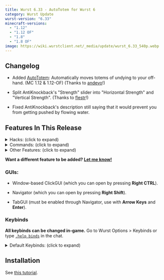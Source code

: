 ```yaml
---
title: Wurst 6.33 - AutoTotem for Wurst 6
category: Wurst Update
wurst-version: "6.33"
minecraft-versions:
  - "1.12"
  - "1.12 OF"
  - "1.8"
  - "1.8 OF"
image: https://wiki.wurstclient.net/_media/update/wurst_6.33_540p.webp
---
```

## Changelog

- Added [AutoTotem](https://wiki.wurstclient.net/autototem): Automatically moves totems of undying to your off-hand. (MC 1.12 & 1.12-OF) (Thanks to <a href="https://github.com/andevo" target="_blank" rel="nofollow">andevo</a>!)

- Split AntiKnockback's "Strength" slider into "Horizontal Strength" and "Vertical Strength". (Thanks to <a href="https://github.com/flestr" target="_blank" rel="nofollow">flestr</a>!)

- Fixed AntiKnockback's description still saying that it would prevent you from getting pushed by flowing water.

## Features In This Release

<details>
  <summary class="padding10">Hacks: (click to expand)</summary>
  <ul>
    <li>AntiAFK</li>
    <li><a href="https://wiki.wurstclient.net/antiblind">AntiBlind</a></li>
    <li>AntiCactus</li>
    <li>AntiFire</li>
    <li>AntiKnockback</li>
    <li>AntiPotion</li>
    <li>AntiSpam</li>
    <li>AntiWaterPush</li>
    <li>AntiWobble</li>
    <li>AutoArmor</li>
    <li><a href="https://wiki.wurstclient.net/autobuild">AutoBuild</a></li>
    <li>AutoDrop</li>
    <li>AutoEat</li>
    <li>AutoFarm</li>
    <li>AutoFish</li>
    <li>AutoLeave</li>
    <li>AutoMine</li>
    <li>AutoRespawn</li>
    <li>AutoSign</li>
    <li>AutoSoup</li>
    <li>AutoSplashPot</li>
    <li><a href="https://wiki.wurstclient.net/autosprint">AutoSprint</a></li>
    <li>AutoSteal</li>
    <li>AutoSwitch</li>
    <li>AutoSword</li>
    <li>AutoTool</li>
    <li><a href="https://wiki.wurstclient.net/autototem">AutoTotem</a> (MC 1.12)</li>
    <li><a href="https://wiki.wurstclient.net/autowalk">AutoWalk</a></li>
    <li>BaseFinder</li>
    <li>Blink</li>
    <li>BlockHit (MC 1.8)</li>
    <li>BoatFly (MC 1.12)</li>
    <li>BonemealAura</li>
    <li><a href="https://wiki.wurstclient.net/bowaimbot">BowAimbot</a></li>
    <li><a href="https://wiki.wurstclient.net/buildrandom">BuildRandom</a></li>
    <li><a href="https://wiki.wurstclient.net/bunnyhop">BunnyHop</a></li>
    <li>CameraNoClip</li>
    <li>CaveFinder</li>
    <li>ChestESP</li>
    <li>ClickAura</li>
    <li>ClickGUI</li>
    <li>CMD-Block</li>
    <li>CrashChest</li>
    <li>CrashTag</li>
    <li>Criticals</li>
    <li>Derp</li>
    <li>Dolphin</li>
    <li>Excavator</li>
    <li>ExtraElytra (MC 1.12)</li>
    <li>FancyChat</li>
    <li>FastBow</li>
    <li>FastBreak</li>
    <li>FastEat</li>
    <li>FastLadder</li>
    <li>FastPlace</li>
    <li>FightBot</li>
    <li>Fish</li>
    <li>Flight</li>
    <li>Follow</li>
    <li>ForceOP</li>
    <li>ForcePush</li>
    <li>Freecam</li>
    <li>Fullbright</li>
    <li>GhostHand</li>
    <li>Glide</li>
    <li>Headless</li>
    <li>HeadRoll</li>
    <li>HealthTags</li>
    <li>HighJump</li>
    <li><a href="https://wiki.wurstclient.net/home">/home</a></li>
    <li>InstantBunker</li>
    <li>InvWalk</li>
    <li>ItemESP</li>
    <li>ItemGenerator</li>
    <li>Jesus</li>
    <li>Jetpack</li>
    <li>Kaboom</li>
    <li><a href="https://wiki.wurstclient.net/killaura">Killaura</a></li>
    <li>KillauraLegit</li>
    <li>KillPotion</li>
    <li>Liquids</li>
    <li>LogSpammer</li>
    <li>LSD</li>
    <li>MassTPA</li>
    <li>MileyCyrus</li>
    <li>MobESP</li>
    <li>MobSpawnESP</li>
    <li>MultiAura</li>
    <li>NameProtect</li>
    <li>NameTags</li>
    <li>Navigator</li>
    <li>NoClip</li>
    <li>NoFall</li>
    <li>NoHurtcam</li>
    <li>NoOverlay</li>
    <li>NoSlowdown</li>
    <li>NoWeather</li>
    <li>NoWeb</li>
    <li>Nuker</li>
    <li>NukerLegit</li>
    <li><a href="https://wiki.wurstclient.net/op-sign">OP-Sign</a> (MC 1.8)</li>
    <li>Overlay</li>
    <li>Panic</li>
    <li>Parkour</li>
    <li>Phase</li>
    <li>PlayerESP</li>
    <li>PlayerFinder</li>
    <li>PotionSaver</li>
    <li>ProphuntESP</li>
    <li>Protect</li>
    <li>Radar</li>
    <li>RainbowUI</li>
    <li>Reach</li>
    <li>Regen</li>
    <li>RemoteView</li>
    <li>SafeWalk</li>
    <li>ScaffoldWalk</li>
    <li>Search</li>
    <li>SkinDerp</li>
    <li>Sneak</li>
    <li>Spammer</li>
    <li>SpeedHack</li>
    <li>SpeedNuker</li>
    <li>Spider</li>
    <li>Step</li>
    <li>TemplateTool</li>
    <li>Throw</li>
    <li>Timer</li>
    <li>Tired</li>
    <li>TP-Aura</li>
    <li>Trajectories</li>
    <li>TriggerBot</li>
    <li>TrollPotion</li>
    <li>TrueSight</li>
    <li>Tunneller</li>
    <li>X-Ray</li>
  </ul>
</details>

<details>
  <summary class="padding10">Commands: (click to expand)</summary>
  <ul>
    <li><code>.addalt</code></li>
    <li><code>.annoy</code></li>
    <li><code>.author</code></li>
    <li><code>.binds</code></li>
    <li><code>.blink</code></li>
    <li><code>.clear</code></li>
    <li><code>.copyitem</code></li>
    <li><code>.damage</code></li>
    <li><code>.drop</code></li>
    <li><code>.enchant</code></li>
    <li><code>.excavate</code></li>
    <li><code>.features</code></li>
    <li><code>.follow</code></li>
    <li><code>.friends</code></li>
    <li><code>.getpos</code></li>
    <li><code>.ghosthand</code></li>
    <li><code>.give</code></li>
    <li><a href="https://wiki.wurstclient.net/cmd/gm"><code>.gm</code></a></li>
    <li><code>.goto</code></li>
    <li><a href="https://wiki.wurstclient.net/cmd/help"><code>.help</code></a></li>
    <li><code>.invsee</code></li>
    <li><code>.ip</code></li>
    <li><code>.jump</code></li>
    <li><code>.leave</code></li>
    <li><code>.modify</code></li>
    <li><code>.nothing</code></li>
    <li><code>.nuker</code></li>
    <li><code>.path</code></li>
    <li><code>.potion</code></li>
    <li><code>.protect</code></li>
    <li><code>.rename</code></li>
    <li><code>.repair</code></li>
    <li><code>.rv</code></li>
    <li><code>.say</code></li>
    <li><code>.setcheckbox</code></li>
    <li><code>.setmode</code></li>
    <li><code>.setslider</code></li>
    <li><code>.spammer</code></li>
    <li><code>.sv</code></li>
    <li><a href="https://wiki.wurstclient.net/cmd/taco"><code>.taco</code></a></li>
    <li><code>.t</code></li>
    <li><code>.throw</code></li>
    <li><code>.tp</code></li>
    <li><code>.vclip</code></li>
    <li><code>.viewnbt</code></li>
    <li><code>.wms</code></li>
    <li><code>.xray</code></li>
  </ul>
</details>

<details>
  <summary class="padding10">Other Features: (click to expand)</summary>
  <ul>
    <li>Alt Manager</li>
    <li>"AutoReconnect" button</li>
    <li>BookHack</li>
    <li>Changelog Button</li>
    <li>"Disable Wurst" Button</li>
    <li>HackList</li>
    <li>Keybind Manager</li>
    <li>"Last Server" Button</li>
    <li>Middle Click Friends</li>
    <li>"Reconnect" Button</li>
    <li>ServerFinder</li>
    <li>Server Clean Up</li>
    <li>TabGUI</li>
    <li>Target</li>
    <li>Wurst Capes</li>
    <li>Wurst Logo (can be disabled)</li>
    <li>YesCheat+</li>
    <li>Zoom</li>
  </ul>
</details>

**Want a different feature to be added? [Let me know!](/contact/)**

### GUIs:

- Window-based ClickGUI (which you can open by pressing **Right CTRL**).

- Navigator (which you can open by pressing **Right Shift**).

- TabGUI (must be enabled through Navigator, use with **Arrow Keys** and **Enter**).

### Keybinds

**All keybinds can be changed in-game.** Go to Wurst Options > Keybinds or type [`.help binds`](/tutorials/dot-binds-command/) in the chat.

<details>
  <summary class="padding10">Default Keybinds: (click to expand)</summary>
  <ul>
    <li>B -> FastPlace;FastBreak</li>
    <li>C -> Fullbright</li>
    <li>G -> Flight</li>
    <li>GRAVE -> SpeedNuker</li>
    <li>H -> /home</li>
    <li>J -> Jesus</li>
    <li>K -> MultiAura</li>
    <li>LCONTROL -> Navigator</li>
    <li>N -> Nuker</li>
    <li>R -> Killaura</li>
    <li>RCONTROL -> ClickGUI</li>
    <li>RSHIFT -> Navigator</li>
    <li>U -> Freecam</li>
    <li>X -> X-Ray</li>
    <li>Z -> Sneak</li>
  </ul>
</details>

## Installation

See [this tutorial](/tutorials/how-to-install/wurst-6/).
